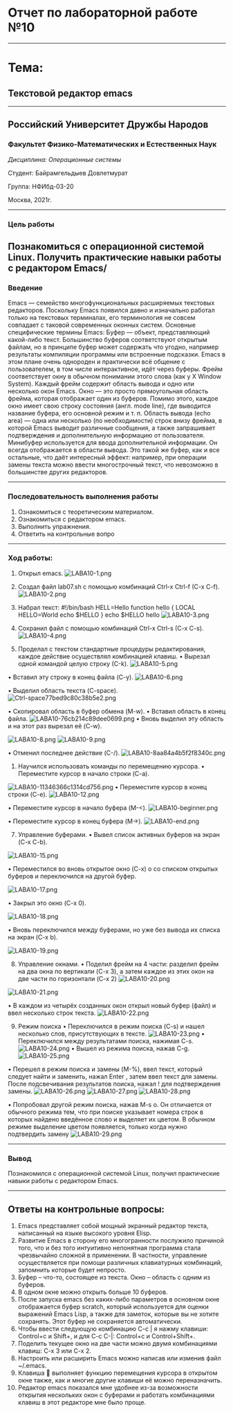# Отчет по лабораторной работе №10

----

# Тема:
## Текстовой редактор emacs

----

## Российский Университет Дружбы Народов

### Факультет Физико-Математических и Естественных Наук

*Дисциплина: Операционные системы*

Студент: Байрамгельдыев Довлетмурат

Группа: НФИбд-03-20

Москва, 2021г.

----

### Цель работы

Познакомиться с операционной системой Linux. Получить практические навыки работы с редактором Emacs/
----

### Введение

Emacs — семейство многофункциональных расширяемых текстовых редакторов.
Поскольку Emacs появился давно и изначально работал только на текстовых терминалах, его терминология не совсем совпадает с таковой современных оконных систем. Основные специфические термины Emacs:
 Буфер — объект, представляющий какой-либо текст. Большинство буферов соответствуют открытым файлам, но в принципе буфер может содержать что угодно, например результаты компиляции программы или встроенные подсказки. Emacs в этом плане очень однороден и практически всё общение с пользователем, в том числе интерактивное, идёт через буферы.
 Фрейм соответствует окну в обычном понимании этого слова (как у X Window System). Каждый фрейм содержит область вывода и одно или несколько окон Emacs.
Окно — это просто прямоугольная область фрейма, которая отображает один из буферов. Помимо этого, каждое окно имеет свою строку состояния (англ. mode line), где выводится название буфера, его основной режим и т. п.
Область вывода (echo area) — одна или несколько (по необходимости) строк внизу фрейма, в которой Emacs выводит различные сообщения, а также запрашивает подтверждения и дополнительную информацию от пользователя.
Минибуфер используется для ввода дополнительной информации. Он всегда отображается в области вывода. Это такой же буфер, как и все остальные, что даёт интересный эффект: например, при операции замены текста можно ввести многострочный текст, что невозможно в большинстве других редакторов.

----

### Последовательность выполнения работы
1. Ознакомиться с теоретическим материалом. 
2. Ознакомиться с редактором emacs. 
3. Выполнить упражнения. 
4. Ответить на контрольные вопро

----

### Ход работы:

1. Открыл emacs.
![LABA10-1.png](https://ic.wampi.ru/2021/05/22/LABA10-1.png)

2. Создал файл lab07.sh с помощью комбинаций Ctrl-x Ctrl-f (C-x C-f).
![LABA10-2.png](https://ic.wampi.ru/2021/05/22/LABA10-2.png)

3. Набрал текст: #!/bin/bash HELL=Hello function hello { LOCAL HELLO=World echo $HELLO } echo $HELLO hello
![LABA10-3.png](https://ic.wampi.ru/2021/05/22/LABA10-3.png)

4. Сохранил файл с помощью комбинаций Ctrl-x Ctrl-s (C-x C-s).
![LABA10-4.png](https://ic.wampi.ru/2021/05/22/LABA10-4.png)

5. Проделал с текстом стандартные процедуры редактирования, каждое действие осуществлял комбинацией клавиш. 
• Вырезал одной командой целую строку (С-k).
![LABA10-5.png](https://ic.wampi.ru/2021/05/22/LABA10-5.png)

• Вставил эту строку в конец файла (C-y).
![LABA10-6.png](https://ic.wampi.ru/2021/05/22/LABA10-6.png)

• Выделил область текста (C-space).
![Ctrl-space77bed9c80c38b5e2.png](https://ic.wampi.ru/2021/05/22/Ctrl-space77bed9c80c38b5e2.png)

• Скопировал область в буфер обмена (M-w). 
• Вставил область в конец файла.
![LABA10-76cb214c89dee0699.png](https://ic.wampi.ru/2021/05/22/LABA10-76cb214c89dee0699.png)
• Вновь выделил эту область и на этот раз вырезал её (C-w).

![LABA10-8.png](https://ic.wampi.ru/2021/05/22/LABA10-8.png)
![LABA10-9.png](https://ic.wampi.ru/2021/05/22/LABA10-9.png)

• Отменил последнее действие (C-/).
![LABA10-8aa84a4b5f2f8340c.png](https://ic.wampi.ru/2021/05/22/LABA10-8aa84a4b5f2f8340c.png)

1. Научился использовать команды по перемещению курсора. • Переместите курсор в начало строки (C-a).

![LABA10-11346366c1314cd756.png](https://ic.wampi.ru/2021/05/22/LABA10-11346366c1314cd756.png)
• Переместите курсор в конец строки (C-e).
![LABA10-12.png](https://ic.wampi.ru/2021/05/22/LABA10-12.png)

• Переместите курсор в начало буфера (M-<).
![LABA10-beginner.png](https://ic.wampi.ru/2021/05/22/LABA10-beginner.png)

• Переместите курсор в конец буфера (M->).
![LABA10-end.png](https://ic.wampi.ru/2021/05/22/LABA10-end.png)


7. Управление буферами. • Вывел список активных буферов на экран (C-x C-b).

![LABA10-15.png](https://ic.wampi.ru/2021/05/22/LABA10-15.png)

• Переместился во вновь открытое окно (C-x) o со списком открытых буферов и переключился на другой буфер.

![LABA10-17.png](https://ic.wampi.ru/2021/05/22/LABA10-17.png)

• Закрыл это окно (C-x 0).

![LABA10-18.png](https://ic.wampi.ru/2021/05/22/LABA10-18.png)

• Вновь переключился между буферами, но уже без вывода их списка на экран (C-x b).

![LABA10-19.png](https://ic.wampi.ru/2021/05/22/LABA10-19.png)

8. Управление окнами. 
• Поделил фрейм на 4 части: разделил фрейм на два окна по вертикали (C-x 3), а затем каждое из этих окон на две части по горизонтали (C-x 2)
![LABA10-20.png](https://ic.wampi.ru/2021/05/22/LABA10-20.png)

![LABA10-21.png](https://ic.wampi.ru/2021/05/22/LABA10-21.png)

• В каждом из четырёх созданных окон открыл новый буфер (файл) и ввел несколько строк текста.
![LABA10-22.png](https://ic.wampi.ru/2021/05/22/LABA10-22.png)

9. Режим поиска 
• Переключился в режим поиска (C-s) и нашел несколько слов, присутствующих в тексте.
![LABA10-23.png](https://ic.wampi.ru/2021/05/22/LABA10-23.png)
• Переключился между результатами поиска, нажимая C-s.
![LABA10-24.png](https://ic.wampi.ru/2021/05/22/LABA10-24.png)
• Вышел из режима поиска, нажав C-g.
![LABA10-25.png](https://ic.wampi.ru/2021/05/22/LABA10-25.png)

• Перешел в режим поиска и замены (M-%), ввел текст, который следует найти и заменить, нажал Enter , затем ввел текст для замены. После подсвечивания результатов поиска, нажал ! для подтверждения замены.
![LABA10-26.png](https://ic.wampi.ru/2021/05/22/LABA10-26.png)
![LABA10-27.png](https://ic.wampi.ru/2021/05/22/LABA10-27.png)
![LABA10-28.png](https://ic.wampi.ru/2021/05/22/LABA10-28.png)

• Попробовал другой режим поиска, нажав M-s o. Он отличается от обычного режима тем, что при поиске указывает номера строк в которых найдено введённое слово и выделяет их цветом. В обычном режиме выделение цветом появляется, только когда нужно подтвердить замену
![LABA10-29.png](https://ic.wampi.ru/2021/05/22/LABA10-29.png)

----

### Вывод

Познакомился с операционной системой Linux, получил практические навыки работы с редактором Emacs.


----

## Ответы на контрольные вопросы:

1. Emacs представляет собой мощный экранный редактор текста, написанный на языке высокого уровня Elisp.
2. Развитие Emacs в сторону его многогранности послужило причиной того, что и без того интуитивно непонятная программа стала чрезвычайно сложной в применении. В частности, управление осуществляется при помощи различных клавиатурных комбинаций, запомнить которые будет непросто. 
3. Буфер – что-то, состоящее из текста. Окно – область с одним из буферов. 
4. В одном окне можно открыть больше 10 буферов. 
5. После запуска emacs без каких-либо параметров в основном окне отображается буфер scratch, который используется для оценки выражений Emacs Lisp, а также для заметок, которые вы не хотите сохранять. Этот буфер не сохраняется автоматически. 
6. Чтобы ввести следующую комбинацию C-c | я нажму клавиши: Control+c и Shift+, и для C-c C-|: Control+c и Control+Shift+. 
7. Поделить текущее окно на две части можно двумя комбинациями клавиш: C-x 3 или C-x 2. 
8. Настроить или расширить Emacs можно написав или изменив файл ~/.emacs. 
9. Клавиша  выполняет функцию перемещения курсора в открытом окне также, как и многие другие клавиши её можно переназначить. 
10. Редактор emacs показался мне удобнее из-за возможности открытия нескольких окон с буферами и работать комбинациями клавиш в этот редакторе мне было проще.